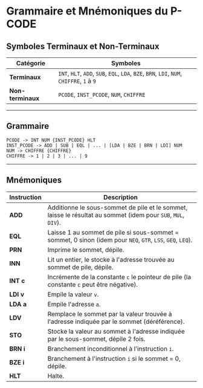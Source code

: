 # Grammaire et Mnémoniques du P-CODE



## **Symboles Terminaux et Non-Terminaux**

| **Catégorie**    | **Symboles**                                                                                  |
|------------------|-----------------------------------------------------------------------------------------------|
| **Terminaux**    | `INT`, `HLT`, `ADD`, `SUB`, `EQL`, `LDA`, `BZE`, `BRN`, `LDI`, `NUM`, `CHIFFRE`, `1` à `9`     |
| **Non-terminaux**| `PCODE`, `INST_PCODE`, `NUM`, `CHIFFRE`                                                       |


---

## **Grammaire**

```
PCODE -> INT NUM {INST_PCODE} HLT
INST_PCODE -> ADD | SUB | EQL | ... | [LDA | BZE | BRN | LDI] NUM
NUM -> CHIFFRE {CHIFFRE}
CHIFFRE -> 1 | 2 | 3 | ... | 9
```


---

## **Mnémoniques**

| **Instruction** | **Description**                                                                                 |
|------------------|-----------------------------------------------------------------------------------------------|
| **ADD**         | Additionne le sous-sommet de pile et le sommet, laisse le résultat au sommet (idem pour `SUB`, `MUL`, `DIV`). |
| **EQL**         | Laisse 1 au sommet de pile si sous-sommet = sommet, 0 sinon (idem pour `NEQ`, `GTR`, `LSS`, `GEQ`, `LEQ`). |
| **PRN**         | Imprime le sommet, dépile.                                                                     |
| **INN**         | Lit un entier, le stocke à l'adresse trouvée au sommet de pile, dépile.                        |
| **INT c**       | Incrémente de la constante `c` le pointeur de pile (la constante `c` peut être négative).       |
| **LDI v**       | Empile la valeur `v`.                                                                          |
| **LDA a**       | Empile l'adresse `a`.                                                                          |
| **LDV**         | Remplace le sommet par la valeur trouvée à l'adresse indiquée par le sommet (déréférence).      |
| **STO**         | Stocke la valeur au sommet à l'adresse indiquée par le sous-sommet, dépile 2 fois.             |
| **BRN i**       | Branchement inconditionnel à l'instruction `i`.                                                |
| **BZE i**       | Branchement à l'instruction `i` si le sommet = 0, dépile.                                      |
| **HLT**         | Halte.                                                                                         |

